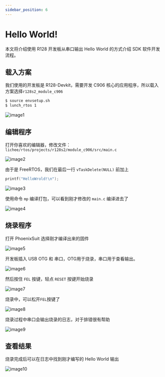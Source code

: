 ```yaml
---
sidebar_position: 6
---
```


# Hello World!

本文将介绍使用 R128 开发板从串口输出 Hello World 的方式介绍 SDK 软件开发流程。

## 载入方案

我们使用的开发板是 R128-Devkit，需要开发 C906 核心的应用程序，所以载入方案选择`r128s2_module_c906`

```bash
$ source envsetup.sh 
$ lunch_rtos 1
```

![image1](pic/part3/chapter6/image1.png)

## 编辑程序

打开你喜欢的编辑器，修改文件：`lichee/rtos/projects/r128s2/module_c906/src/main.c`

![image2](pic/part3/chapter6/image2.png)

由于是 FreeRTOS，我们在最后一行 `vTaskDelete(NULL)` 前加上 

```c
printf("HelloWrold!\n");
```

![image3](pic/part3/chapter6/image3.png)

使用命令 `mp` 编译打包，可以看到刚才修改的 `main.c` 编译进去了

![image4](pic/part3/chapter6/image4.png)

## 烧录程序

打开 PhoenixSuit 选择刚才编译出来的固件

![image5](pic/part3/chapter6/image5.png)

开发板插入 USB OTG 和 串口，OTG用于烧录，串口用于查看输出。

![image6](pic/part3/chapter6/image6.jpg)

然后按住 `FEL` 按键，轻点 `RESET` 按键开始烧录

![image7](pic/part3/chapter6/image7.jpg)

烧录中，可以松开`FEL`按键了

![image8](pic/part3/chapter6/image8.png)

烧录过程中串口会输出烧录的日志，对于排错很有帮助

![image9](pic/part3/chapter6/image9.png)

## 查看结果

烧录完成后可以在日志中找到刚才编写的 Hello World 输出

![image10](pic/part3/chapter6/image10.png)

